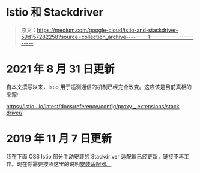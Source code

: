 # Istio 和 Stackdriver

> 原文：<https://medium.com/google-cloud/istio-and-stackdriver-59d157282258?source=collection_archive---------1----------------------->

# 2021 年 8 月 31 日更新

自本文撰写以来，Istio 用于遥测通信的机制已经完全改变。这应该是目前真相的来源:

[https://istio . io/latest/docs/reference/config/proxy _ extensions/stack driver/](https://istio.io/latest/docs/reference/config/proxy_extensions/stackdriver/)

# 2019 年 11 月 7 日更新

我在下面 OSS Istio 部分手动安装的 Stackdriver 适配器已经更新，链接不再工作。现在你需要按照这里的说明[安装适配器。](https://github.com/istio/istio/tree/master/mixer/adapter/stackdriver)